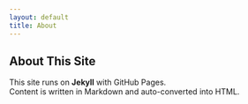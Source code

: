 ```yaml
---
layout: default
title: About
---
```


## About This Site

This site runs on **Jekyll** with GitHub Pages.  
Content is written in Markdown and auto-converted into HTML.
